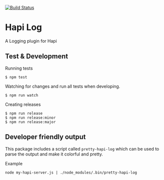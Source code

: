 [![Build Status](https://travis-ci.org/aptoma/hapi-log.svg)](https://travis-ci.org/aptoma/hapi-log)

# Hapi Log

A Logging plugin for Hapi

## Test & Development

Running tests

	$ npm test

Watching for changes and run all tests when developing.

	$ npm run watch

Creating releases

	$ npm run release
	$ npm run release:minor
	$ npm run release:major

## Developer friendly output

This package includes a script called `pretty-hapi-log` which can be used to parse the output and make it colorful and pretty.

Example

	node my-hapi-server.js | ./node_modules/.bin/pretty-hapi-log

